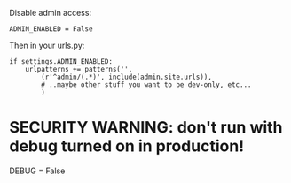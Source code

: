 Disable admin access:
```
ADMIN_ENABLED = False
```
Then in your urls.py:
```
if settings.ADMIN_ENABLED:
    urlpatterns += patterns('',
        (r'^admin/(.*)', include(admin.site.urls)),
        # ..maybe other stuff you want to be dev-only, etc...
        )
```

# SECURITY WARNING: don't run with debug turned on in production!
DEBUG = False
